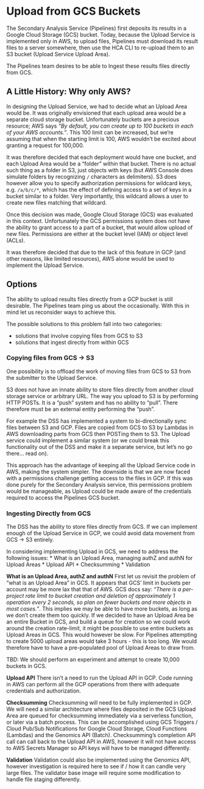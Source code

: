 # Upload from GCS Buckets
The Secondary Analysis Service (Pipelines) first deposits its results in a Google Cloud Storage (GCS) bucket.  Today, because the Upload Service is implemented only in AWS, to upload files, Pipelines must download its result files to a server somewhere, then use the HCA CLI to re-upload them to an S3 bucket (Upload Service Upload Area). 

The Pipelines team desires to be able to Ingest these results files directly from GCS.

## A Little History: Why only AWS?
In designing the Upload Service, we had to decide what an Upload Area would be.  It was originally envisioned that each upload area would be a separate cloud storage bucket.  Unfortunately buckets are a precious resource; AWS says *“By default, you can create up to 100 buckets in each of your AWS accounts.”*.  This 100 limit can be increased, but we’re assuming that when the starting limit is 100, AWS wouldn’t be excited about granting a request for 100,000. 

It was therefore decided that each deployment would have one bucket, and each Upload Area would be a “folder” within that bucket.  There is no actual such thing as a folder in S3, just objects with keys (but AWS Console does simulate folders by recognizing `/` characters as delimiters).   S3 does however allow you to specify authorization permissions for wildcard keys, e.g. `/a/b/c/*`, which has the effect of defining access to a set of keys in a bucket similar to a folder.  Very importantly, this wildcard allows a user to create new files matching that wildcard.

Once this decision was made, Google Cloud Storage (GCS) was evaluated in this context.  Unfortunately the GCS permissions system does not have the ability to grant access to a part of a bucket, that would allow upload of new files. Permissions are either at the bucket level (IAM) or object level (ACLs). 

It was therefore decided that due to the lack of this feature in GCP (and other reasons, like limited resources), AWS alone would be used to implement the Upload Service.

## Options
The ability to upload results files directly from a GCP bucket is still desirable.  The Pipelines team ping us about the occasionally.  With this in mind let us reconsider ways to achieve this.

The possible solutions to this problem fall into two categories:
* solutions that involve copying files from GCS to S3
* solutions that ingest directly from within GCS

### Copying files from GCS -> S3
One possibility is to offload the work of moving files from GCS to S3 from the submitter to the Upload Service.

S3 does not have an innate ability to store files directly from another cloud storage service or arbitrary URL.  The way you upload to S3 is by performing HTTP POSTs.  It is a “push” system and has no ability to “pull”.  There therefore must be an external entity performing the “push”.

For example the DSS has implemented a system to bi-directionally sync files between S3 and GCP.  Files are copied from GCS to S3 by Lambdas in AWS downloading parts from GCS then POSTing them to S3.  The Upload service could implement a similar system (or we could break this functionality out of the DSS and make it a separate service, but let’s no go there… read on).

This approach has the advantage of keeping all the Upload Service code in AWS, making the system simpler.   The downside is that we are now faced with a permissions challenge getting access to the files in GCP.   If this was done purely for the Secondary Analysis service, this permissions problem would be manageable, as Upload could be made aware of the credentials required to access the Pipelines GCS bucket.

### Ingesting Directly from GCS
The DSS has the ability to store files directly from GCS.  If we can implement enough of the Upload Service in GCP, we could avoid data movement from GCS -> S3 entirely.

In considering implementing Upload in GCS, we need to address the following issues:
	* What is an Upload Area, managing authZ and authN for Upload Areas
	* Upload API
	* Checksumming
	* Validation

**What is an Upload Area, authZ and authN**
First let us revisit the problem of “what is an Upload Area” in GCS. It appears that GCS’ limit in buckets per account may be more lax that that of AWS.  GCS docs say: *“There is a per-project rate limit to bucket creation and deletion of approximately 1 operation every 2 seconds, so plan on fewer buckets and more objects in most cases.”*.  This implies we may be able to have more buckets, as long as we don’t create them too quickly.  If we decided to have an Upload Area be an entire Bucket in GCS, and build a queue for creation so we could work around the creation rate-limit, it might be possible to use entire buckets as Upload Areas in GCS.  This would however be slow.  For Pipelines attempting to create 5000 upload areas would take 3 hours - this is too long.  We would therefore have to have a pre-populated pool of Upload Areas to draw from. 

TBD: We should perform an experiment and attempt to create 10,000 buckets in GCS.

**Upload API**
There isn’t a need to run the Upload API in GCP.  Code running in AWS can perform all the GCP operations from there with adequate credentials and authorization.

**Checksumming**
Checksumming will need to be fully implemented in GCP.  We will need a similar architecture where files deposited in the GCS Upload Area are queued for checksumming immediately via a serverless function, or later via a batch process.
This can be accomplished using GCS Triggers / Cloud Pub/Sub Notifications for Google Cloud Storage, Cloud Functions (Lambdas) and the Genomics API (Batch).  Checksumming’s completion API call can call back to the Upload API in AWS, however it will not have access to AWS Secrets Manager so API keys will have to be managed differently.

**Validation**
Validation could also be implemented using the Genomics API, however investigation is required here to see if  / how it can candle very large files.  The validator base image will require some modification to handle file staging differently.